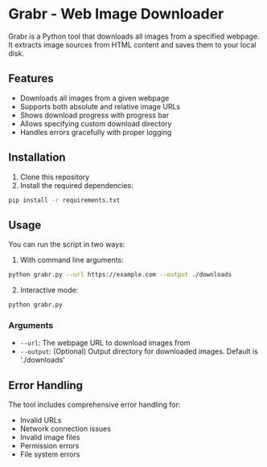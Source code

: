 # Grabr - Web Image Downloader

Grabr is a Python tool that downloads all images from a specified webpage. It extracts image sources from HTML content and saves them to your local disk.

## Features

- Downloads all images from a given webpage
- Supports both absolute and relative image URLs
- Shows download progress with progress bar
- Allows specifying custom download directory
- Handles errors gracefully with proper logging

## Installation

1. Clone this repository
2. Install the required dependencies:
```bash
pip install -r requirements.txt
```

## Usage

You can run the script in two ways:

1. With command line arguments:
```bash
python grabr.py --url https://example.com --output ./downloads
```

2. Interactive mode:
```bash
python grabr.py
```

### Arguments

- `--url`: The webpage URL to download images from
- `--output`: (Optional) Output directory for downloaded images. Default is './downloads'

## Error Handling

The tool includes comprehensive error handling for:
- Invalid URLs
- Network connection issues
- Invalid image files
- Permission errors
- File system errors 
